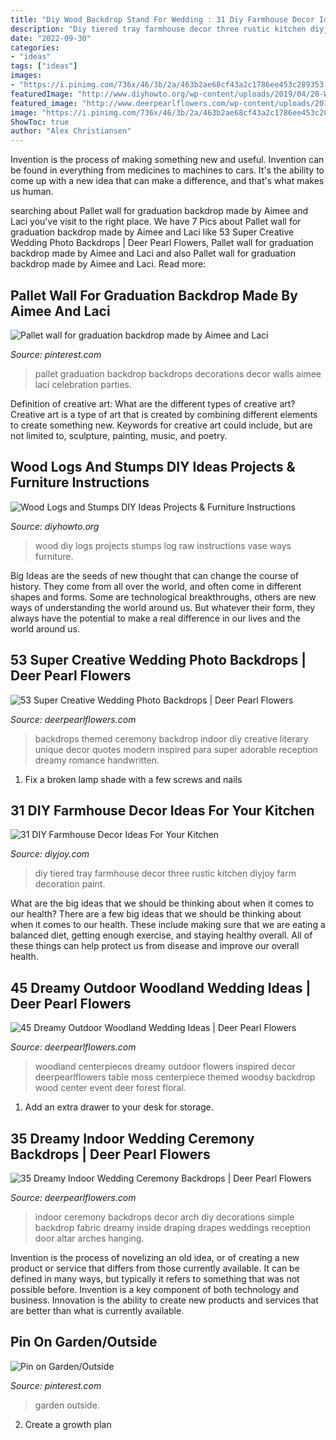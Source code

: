 ```yaml
---
title: "Diy Wood Backdrop Stand For Wedding : 31 Diy Farmhouse Decor Ideas For Your Kitchen"
description: "Diy tiered tray farmhouse decor three rustic kitchen diyjoy farm decoration paint"
date: "2022-09-30"
categories:
- "ideas"
tags: ["ideas"]
images:
- "https://i.pinimg.com/736x/46/3b/2a/463b2ae68cf43a2c1786ee453c289353.jpg"
featuredImage: "http://www.diyhowto.org/wp-content/uploads/2019/04/20-Ways-to-Use-Raw-Wood-Logs-and-Stumps-11.jpg"
featured_image: "http://www.deerpearlflowers.com/wp-content/uploads/2015/07/indoor-wedding-ceremony-decor.jpg"
image: "https://i.pinimg.com/736x/46/3b/2a/463b2ae68cf43a2c1786ee453c289353.jpg"
ShowToc: true
author: "Alex Christiansen"
---
```



Invention is the process of making something new and useful. Invention can be found in everything from medicines to machines to cars. It's the ability to come up with a new idea that can make a difference, and that's what makes us human.

	

		
searching about Pallet wall for graduation backdrop made by Aimee and Laci you've visit to the right place. We have 7 Pics about Pallet wall for graduation backdrop made by Aimee and Laci like 53 Super Creative Wedding Photo Backdrops | Deer Pearl Flowers, Pallet wall for graduation backdrop made by Aimee and Laci and also Pallet wall for graduation backdrop made by Aimee and Laci. Read more:
		
    
## Pallet Wall For Graduation Backdrop Made By Aimee And Laci

<img loading=lazy src="https://i.pinimg.com/736x/4b/37/5e/4b375e976f887770d7f32a7ef9f2c92a--pallet-walls-graduation-ideas.jpg" onerror="this.onerror=null;this.src='https://tse1.mm.bing.net/th?id=OIP.Bc2X5Yuh1EhWZJQLOjkXhAHaJ3&amp;pid=15.1';" alt="Pallet wall for graduation backdrop made by Aimee and Laci">

_Source: pinterest.com_

>pallet graduation backdrop backdrops decorations decor walls aimee laci celebration parties. 

	

Definition of creative art: What are the different types of creative art?
Creative art is a type of art that is created by combining different elements to create something new. Keywords for creative art could include, but are not limited to, sculpture, painting, music, and poetry.

    
## Wood Logs And Stumps DIY Ideas Projects &amp; Furniture Instructions

<img loading=lazy src="http://www.diyhowto.org/wp-content/uploads/2019/04/20-Ways-to-Use-Raw-Wood-Logs-and-Stumps-11.jpg" onerror="this.onerror=null;this.src='https://tse1.mm.bing.net/th?id=OIP.zAq6iVZTzV8XjAWt07_CfwHaPl&amp;pid=15.1';" alt="Wood Logs and Stumps DIY Ideas Projects &amp; Furniture Instructions">

_Source: diyhowto.org_

>wood diy logs projects stumps log raw instructions vase ways furniture. 

	

Big Ideas are the seeds of new thought that can change the course of history. They come from all over the world, and often come in different shapes and forms. Some are technological breakthroughs, others are new ways of understanding the world around us. But whatever their form, they always have the potential to make a real difference in our lives and the world around us.

    
## 53 Super Creative Wedding Photo Backdrops | Deer Pearl Flowers

<img loading=lazy src="http://www.deerpearlflowers.com/wp-content/uploads/2015/05/diy-text-wedding-ceremoney-backdrop.jpg" onerror="this.onerror=null;this.src='https://tse2.mm.bing.net/th?id=OIP.lvOfWjGMdKbTI_O8z7BknAHaKV&amp;pid=15.1';" alt="53 Super Creative Wedding Photo Backdrops | Deer Pearl Flowers">

_Source: deerpearlflowers.com_

>backdrops themed ceremony backdrop indoor diy creative literary unique decor quotes modern inspired para super adorable reception dreamy romance handwritten. 

	

1. Fix a broken lamp shade with a few screws and nails

    
## 31 DIY Farmhouse Decor Ideas For Your Kitchen

<img loading=lazy src="http://diyjoy.com/wp-content/uploads/2016/11/DIY-Three-Tiered-Tray.jpg" onerror="this.onerror=null;this.src='https://tse4.mm.bing.net/th?id=OIP.AfgppBk89BCueE1jzBXZ4wHaLF&amp;pid=15.1';" alt="31 DIY Farmhouse Decor Ideas For Your Kitchen">

_Source: diyjoy.com_

>diy tiered tray farmhouse decor three rustic kitchen diyjoy farm decoration paint. 

	

What are the big ideas that we should be thinking about when it comes to our health?
There are a few big ideas that we should be thinking about when it comes to our health. These include making sure that we are eating a balanced diet, getting enough exercise, and staying healthy overall. All of these things can help protect us from disease and improve our overall health.

    
## 45 Dreamy Outdoor Woodland Wedding Ideas | Deer Pearl Flowers

<img loading=lazy src="http://www.deerpearlflowers.com/wp-content/uploads/2015/04/woodland-inspired-wedding-centerpieces.jpg" onerror="this.onerror=null;this.src='https://tse2.mm.bing.net/th?id=OIP.xcMbpgfesjPglAuIknkWhgHaLI&amp;pid=15.1';" alt="45 Dreamy Outdoor Woodland Wedding Ideas | Deer Pearl Flowers">

_Source: deerpearlflowers.com_

>woodland centerpieces dreamy outdoor flowers inspired decor deerpearlflowers table moss centerpiece themed woodsy backdrop wood center event deer forest floral. 

	

1. Add an extra drawer to your desk for storage.

    
## 35 Dreamy Indoor Wedding Ceremony Backdrops | Deer Pearl Flowers

<img loading=lazy src="http://www.deerpearlflowers.com/wp-content/uploads/2015/07/indoor-wedding-ceremony-decor.jpg" onerror="this.onerror=null;this.src='https://tse4.mm.bing.net/th?id=OIP.zXeUOFB8KedZke6-u5oPGQHaLI&amp;pid=15.1';" alt="35 Dreamy Indoor Wedding Ceremony Backdrops | Deer Pearl Flowers">

_Source: deerpearlflowers.com_

>indoor ceremony backdrops decor arch diy decorations simple backdrop fabric dreamy inside draping drapes weddings reception door altar arches hanging. 

	

Invention is the process of novelizing an old idea, or of creating a new product or service that differs from those currently available. It can be defined in many ways, but typically it refers to something that was not possible before. Invention is a key component of both technology and business. Innovation is the ability to create new products and services that are better than what is currently available.

    
## Pin On Garden/Outside

<img loading=lazy src="https://i.pinimg.com/736x/46/3b/2a/463b2ae68cf43a2c1786ee453c289353.jpg" onerror="this.onerror=null;this.src='https://tse3.mm.bing.net/th?id=OIP.e-LgddFAJDTS5leBTyzUIwHaJ4&amp;pid=15.1';" alt="Pin on Garden/Outside">

_Source: pinterest.com_

>garden outside. 

	

2. Create a growth plan 

